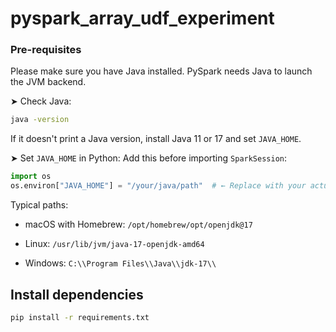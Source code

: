 # pyspark_array_udf_experiment

### Pre-requisites

Please make sure you have Java installed. PySpark needs Java to launch the JVM backend.

➤ Check Java:
```bash
java -version
```

If it doesn't print a Java version, install Java 11 or 17 and set `JAVA_HOME`.

➤ Set `JAVA_HOME` in Python:
Add this before importing `SparkSession`:

```python
import os
os.environ["JAVA_HOME"] = "/your/java/path"  # ← Replace with your actual Java path
```

Typical paths:

- macOS with Homebrew: `/opt/homebrew/opt/openjdk@17`

- Linux: `/usr/lib/jvm/java-17-openjdk-amd64`

- Windows: `C:\\Program Files\\Java\\jdk-17\\`

## Install dependencies

```bash
pip install -r requirements.txt
```

